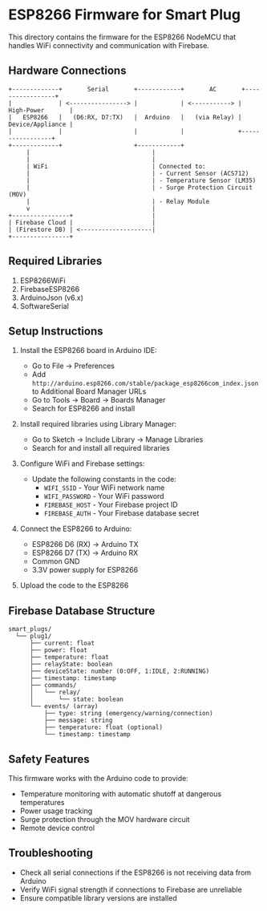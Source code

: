 # ESP8266 Firmware for Smart Plug

This directory contains the firmware for the ESP8266 NodeMCU that handles WiFi connectivity and communication with Firebase.

## Hardware Connections

```
+-------------+       Serial       +------------+       AC       +-----------------+
|             | <----------------> |            | <-----------> | High-Power       |
|   ESP8266   |   (D6:RX, D7:TX)   |  Arduino   |   (via Relay) | Device/Appliance |
|             |                    |            |               +-----------------+
+-------------+                    +------------+
     |                                  |
     |                                  |
     | WiFi                             | Connected to:
     |                                  | - Current Sensor (ACS712)
     |                                  | - Temperature Sensor (LM35)
     |                                  | - Surge Protection Circuit (MOV)
     |                                  | - Relay Module
     v                                  |
+----------------+                      |
| Firebase Cloud |                      |
| (Firestore DB) | <--------------------|
+----------------+
```

## Required Libraries

1. ESP8266WiFi
2. FirebaseESP8266
3. ArduinoJson (v6.x)
4. SoftwareSerial

## Setup Instructions

1. Install the ESP8266 board in Arduino IDE:
   - Go to File -> Preferences
   - Add `http://arduino.esp8266.com/stable/package_esp8266com_index.json` to Additional Board Manager URLs
   - Go to Tools -> Board -> Boards Manager
   - Search for ESP8266 and install

2. Install required libraries using Library Manager:
   - Go to Sketch -> Include Library -> Manage Libraries
   - Search for and install all required libraries

3. Configure WiFi and Firebase settings:
   - Update the following constants in the code:
     - `WIFI_SSID` - Your WiFi network name
     - `WIFI_PASSWORD` - Your WiFi password
     - `FIREBASE_HOST` - Your Firebase project ID
     - `FIREBASE_AUTH` - Your Firebase database secret

4. Connect the ESP8266 to Arduino:
   - ESP8266 D6 (RX) -> Arduino TX
   - ESP8266 D7 (TX) -> Arduino RX
   - Common GND
   - 3.3V power supply for ESP8266

5. Upload the code to the ESP8266

## Firebase Database Structure

```
smart_plugs/
  └── plug1/
      ├── current: float
      ├── power: float
      ├── temperature: float
      ├── relayState: boolean
      ├── deviceState: number (0:OFF, 1:IDLE, 2:RUNNING)
      ├── timestamp: timestamp
      ├── commands/
      │   └── relay/
      │       └── state: boolean
      └── events/ (array)
          ├── type: string (emergency/warning/connection)
          ├── message: string
          ├── temperature: float (optional)
          └── timestamp: timestamp
```

## Safety Features

This firmware works with the Arduino code to provide:
- Temperature monitoring with automatic shutoff at dangerous temperatures
- Power usage tracking
- Surge protection through the MOV hardware circuit
- Remote device control

## Troubleshooting

- Check all serial connections if the ESP8266 is not receiving data from Arduino
- Verify WiFi signal strength if connections to Firebase are unreliable
- Ensure compatible library versions are installed 